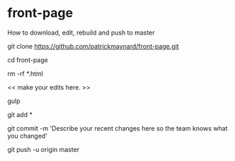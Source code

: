 # front-page

How to download, edit, rebuild and push to master

git clone https://github.com/patrickmaynard/front-page.git

cd front-page

rm -rf *.html

<< make your edits here. >>

gulp

git add *

git commit -m 'Describe your recent changes here so the team knows what you changed'

git push -u origin master


